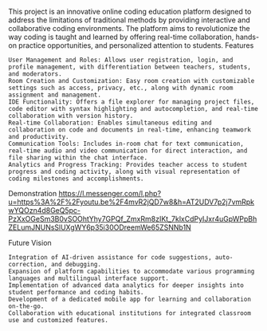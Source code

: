 This project is an innovative online coding education platform designed to address the limitations of traditional methods by providing interactive and collaborative coding environments. The platform aims to revolutionize the way coding is taught and learned by offering real-time collaboration, hands-on practice opportunities, and personalized attention to students.
Features

    User Management and Roles: Allows user registration, login, and profile management, with differentiation between teachers, students, and moderators.
    Room Creation and Customization: Easy room creation with customizable settings such as access, privacy, etc., along with dynamic room assignment and management.
    IDE Functionality: Offers a file explorer for managing project files, code editor with syntax highlighting and autocompletion, and real-time collaboration with version history.
    Real-time Collaboration: Enables simultaneous editing and collaboration on code and documents in real-time, enhancing teamwork and productivity.
    Communication Tools: Includes in-room chat for text communication, real-time audio and video communication for direct interaction, and file sharing within the chat interface.
    Analytics and Progress Tracking: Provides teacher access to student progress and coding activity, along with visual representation of coding milestones and accomplishments.

Demonstration
https://l.messenger.com/l.php?u=https%3A%2F%2Fyoutu.be%2F4mvR2jQD7w8&h=AT2UDV7p2j7vmRpkwYQOzn4d8GeQ5pc-PzXxOGeSm3B0vSOOhtYhy7GPQf_ZmxRm8zIKt_7klxCdPyIJxr4uGpWPpBhZELumJNUNsSlUXgWY6p35i30ODreemWe65ZSNNb1N

Future Vision

    Integration of AI-driven assistance for code suggestions, auto-correction, and debugging.
    Expansion of platform capabilities to accommodate various programming languages and multilingual interface support.
    Implementation of advanced data analytics for deeper insights into student performance and coding habits.
    Development of a dedicated mobile app for learning and collaboration on-the-go.
    Collaboration with educational institutions for integrated classroom use and customized features.
